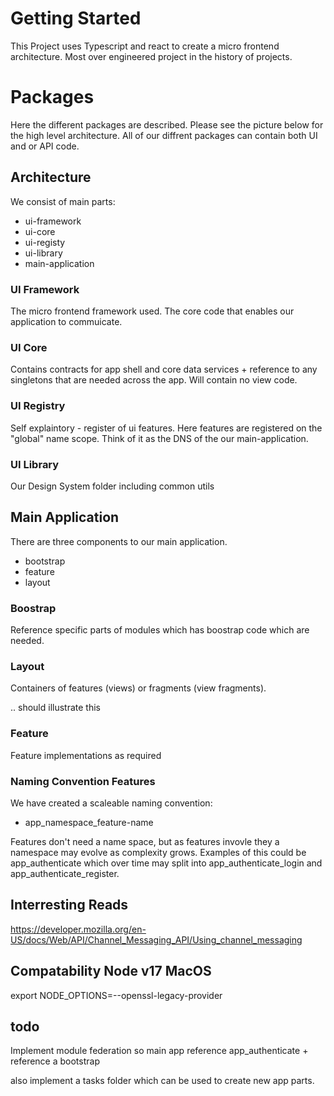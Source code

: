 # Getting Started
This Project uses Typescript and react to create a micro frontend architecture. Most over engineered project in the history of projects.

# Packages
Here the different packages are described. Please see the picture below for the high level architecture. All of our diffrent packages can contain both UI and or API code.

## Architecture
We consist of main parts:

- ui-framework
- ui-core
- ui-registy
- ui-library
- main-application

### UI Framework
The micro frontend framework used. The core code that enables our application to commuicate.

### UI Core
Contains contracts for app shell and core data services + reference to any singletons that are needed across the app. Will contain no view code.

### UI Registry
Self explaintory - register of ui features. Here features are registered on the "global" name scope. Think of it as the DNS of the our main-application.

### UI Library
Our Design System folder including common utils

## Main Application
There are three components to our main application.

- bootstrap
- feature
- layout

### Boostrap
Reference specific parts of modules which has boostrap code which are needed.

### Layout
Containers of features (views) or fragments (view fragments).

.. should illustrate this

### Feature
Feature implementations as required

### Naming Convention Features
We have created a scaleable naming convention:

- app_namespace_feature-name

Features don't need a name space, but as features invovle they a namespace may evolve as complexity grows. Examples of this could be app_authenticate which over time may split into app_authenticate_login and app_authenticate_register.

## Interresting Reads
https://developer.mozilla.org/en-US/docs/Web/API/Channel_Messaging_API/Using_channel_messaging

## Compatability Node v17 MacOS
export NODE_OPTIONS=--openssl-legacy-provider

## todo
Implement module federation so main app reference app_authenticate + reference a bootstrap

also implement a tasks folder which can be used to create new app parts.
